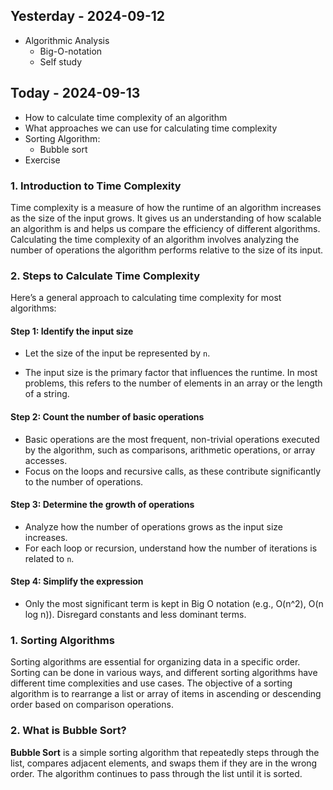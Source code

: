## Yesterday - 2024-09-12

* Algorithmic Analysis
    - Big-O-notation
    - Self study


## Today - 2024-09-13

* How to calculate time complexity of an algorithm
* What approaches we can use for calculating time complexity
* Sorting Algorithm:
    - Bubble sort
* Exercise

### 1. **Introduction to Time Complexity**

Time complexity is a measure of how the runtime of an algorithm increases as the size of the input grows. It gives us an understanding of how scalable an algorithm is and helps us compare the efficiency of different algorithms. Calculating the time complexity of an algorithm involves analyzing the number of operations the algorithm performs relative to the size of its input.

### 2. **Steps to Calculate Time Complexity**

Here’s a general approach to calculating time complexity for most algorithms:

#### Step 1: **Identify the input size**
- Let the size of the input be represented by `n`.

- The input size is the primary factor that influences the runtime. In most problems, this refers to the number of elements in an array or the length of a string.

#### Step 2: **Count the number of basic operations**
- Basic operations are the most frequent, non-trivial operations executed by the algorithm, such as comparisons, arithmetic operations, or array accesses.
- Focus on the loops and recursive calls, as these contribute significantly to the number of operations.

#### Step 3: **Determine the growth of operations**
- Analyze how the number of operations grows as the input size increases.
- For each loop or recursion, understand how the number of iterations is related to `n`.

#### Step 4: **Simplify the expression**
- Only the most significant term is kept in Big O notation (e.g., O(n^2), O(n log n)). Disregard constants and less dominant terms.

### 1. **Sorting Algorithms**

Sorting algorithms are essential for organizing data in a specific order. Sorting can be done in various ways, and different sorting algorithms have different time complexities and use cases. The objective of a sorting algorithm is to rearrange a list or array of items in ascending or descending order based on comparison operations.

### 2. **What is Bubble Sort?**

**Bubble Sort** is a simple sorting algorithm that repeatedly steps through the list, compares adjacent elements, and swaps them if they are in the wrong order. The algorithm continues to pass through the list until it is sorted.














































































































































































